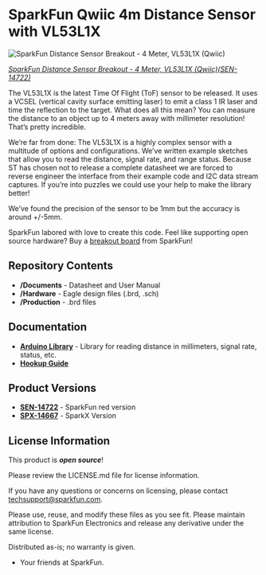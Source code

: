 SparkFun Qwiic 4m Distance Sensor with VL53L1X
========================================

![SparkFun Distance Sensor Breakout - 4 Meter, VL53L1X (Qwiic)](https://cdn.sparkfun.com/assets/parts/1/2/9/4/8/14722-SparkFun_Distance_Sensor_Breakout_-_4_Meter__VL53L1X__Qwiic_-01.jpg)

[*SparkFun Distance Sensor Breakout - 4 Meter, VL53L1X (Qwiic)(SEN-14722)*](https://www.sparkfun.com/products/14722)

The VL53L1X is the latest Time Of Flight (ToF) sensor to be released. It uses a VCSEL (vertical cavity surface emitting laser) to emit a class 1 IR laser and time the reflection to the target. What does all this mean? You can measure the distance to an object up to 4 meters away with millimeter resolution! That’s pretty incredible.

We’re far from done: The VL53L1X is a highly complex sensor with a multitude of options and configurations. We’ve written example sketches that allow you to read the distance, signal rate, and range status. Because ST has chosen not to release a complete datasheet we are forced to reverse engineer the interface from their example code and I2C data stream captures. If you’re into puzzles we could use your help to make the library better!

We’ve found the precision of the sensor to be 1mm but the accuracy is around +/-5mm.

SparkFun labored with love to create this code. Feel like supporting open source hardware? 
Buy a [breakout board](https://www.sparkfun.com/products/14722) from SparkFun!

Repository Contents
-------------------

* **/Documents** - Datasheet and User Manual
* **/Hardware** - Eagle design files (.brd, .sch)
* **/Production** - .brd files

Documentation
--------------
* **[Arduino Library](https://github.com/sparkfun/SparkFun_VL53L1X_Arduino_Library)** - Library for reading distance in millimeters, signal rate, status, etc.
* **[Hookup Guide](https://learn.sparkfun.com/tutorials/qwiic-distance-sensor-vl53l1x-hookup-guide)**

Product Versions
--------------
* **[SEN-14722](https://www.sparkfun.com/products/14722)** - SparkFun red version
* **[SPX-14667](https://www.sparkfun.com/products/14667)** - SparkX Version 

License Information
-------------------

This product is _**open source**_! 

Please review the LICENSE.md file for license information. 

If you have any questions or concerns on licensing, please contact techsupport@sparkfun.com.

Please use, reuse, and modify these files as you see fit. Please maintain attribution to SparkFun Electronics and release any derivative under the same license.

Distributed as-is; no warranty is given.

- Your friends at SparkFun.
